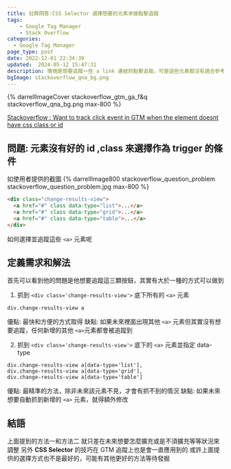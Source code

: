```yaml
---
title: 社群問答:CSS Selector 選擇想要的元素來做點擊追蹤
tags:
	- Google Tag Manager
	- Stack Overflow
categories:
  - Google Tag Manager
page_type: post
date: 2022-12-01 22:34:39
updated:  2024-05-12 15:47:31
description: 情境是想要追蹤一些 a link 連結的點擊追蹤，可是這些元素都沒有適合參考的 id, class。唯一看起來可以使用的就是 data-type 的屬性，如何使用 CSS Selector 在做到
bgImage: stackoverflow_qna_bg.png
---
```


{% darrellImageCover stackoverflow_gtm_ga_f&q stackoverflow_qna_bg.png max-800 %}

[Stackoverflow : Want to track click event in GTM when the element doesnt have css class or id](https://stackoverflow.com/questions/74555896/want-to-track-click-event-in-gtm-when-the-element-doesnt-have-css-class-or-id/)

## 問題: 元素沒有好的 id ,class 來選擇作為 trigger 的條件

如使用者提供的截圖
{% darrellImage800 stackoverflow_question_problem stackoverflow_question_problem.jpg max-800 %}

```html
<div class="change-results-view">
  <a href="#" class data-type="list">...</a>
  <a href="#" class data-type="grid">...</a>
  <a href="#" class data-type="table">...</a>
</div>
```

如何選擇並追蹤這些 `<a>` 元素呢

## 定義需求和解法

首先可以看到他的問題是他想要追蹤這三顆按鈕，其實有大於一種的方式可以做到

1. 抓到 `<div class='change-results-view'>` 底下所有的 `<a>` 元素

```
div.change-results-view a
```

優點: 最快和方便的方式取得
缺點: 如果未來裡面出現其他 `<a>` 元素但其實沒有想要追蹤，任何新增的其他 `<a>`元素都會被追蹤到

2. 抓到 `<div class='change-results-view'>` 底下的 `<a>` 元素並指定 data-type
```
div.change-results-view a[data-type='list'],
div.change-results-view a[data-type='grid'],
div.change-results-view a[data-type='table']
```

優點: 最精準的方法，除非未來該元素不見，才會有抓不到的情況
缺點: 如果未來想要自動抓到新增的 `<a>` 元素，就得額外修改

## 結語

上面提到的方法一和方法二
就只差在未來想要怎麼擴充或是不須擴充等等狀況來調整
另外 **CSS Selector** 的技巧在 GTM 追蹤上也是會一直應用到的
或許上面提供的選擇方式也不是最好的，可能有其他更好的方法等待發掘
